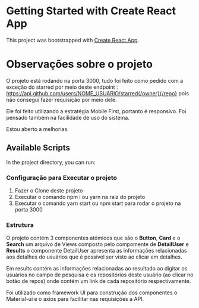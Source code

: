 # Getting Started with Create React App

This project was bootstrapped with [Create React App](https://github.com/facebook/create-react-app).

# Observações sobre o projeto

O projeto está rodando na porta 3000, tudo foi feito como pedido com a exceção do starred por meio deste endpoint : https://api.github.com/users/NOME_USUARIO/starred{/owner}{/repo}
pois não consegui fazer requisição por meio dele.

Ele foi feito utilizando a estratégia Mobile First, portanto é responsivo.
Foi pensado também na facilidade de uso do sistema.

Estou aberto a melhorias.

## Available Scripts

In the project directory, you can run:

### Configuração para Executar o projeto

1. Fazer o Clone deste projeto
2. Executar o comando npm i ou yarn na raiz do projeto
3. Executar o comando yarn start ou npm start para rodar o projeto na porta 3000

### Estrutura

O projeto contém 3 componentes atómicos que são o **Button**, **Card** e o **Search**
um arquivo de Views composto pelo compomente de **DetailUser** e **Results** o componente DetailUser apresenta as informações relacionadas aos detalhes do usuários que é possível ser visto ao clicar em detalhes.

Em results contém as informações relacionadas ao resultado ao digitar os usuários no campo de pesquisa e os repositórios deste usuário (ao clicar no botão de repos) onde contém um link de cada repositório respectivamente.

Foi utilizado como framework UI para construção dos componentes o Material-ui e o axios para facilitar nas requisições a API.
